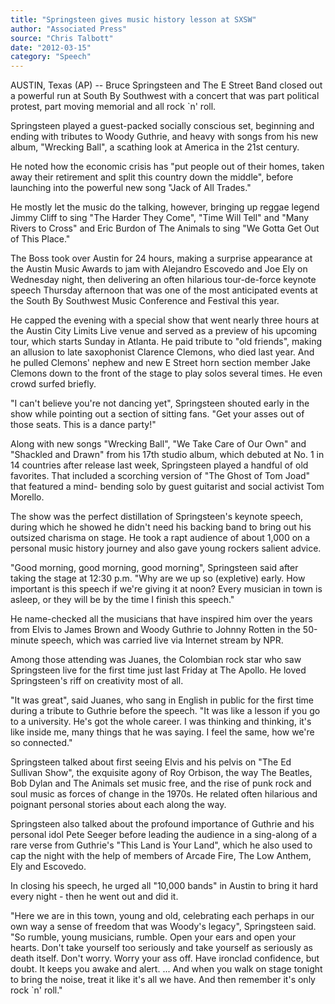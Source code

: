 ```yaml
---
title: "Springsteen gives music history lesson at SXSW"
author: "Associated Press"
source: "Chris Talbott"
date: "2012-03-15"
category: "Speech"
---
```


AUSTIN, Texas (AP) -- Bruce Springsteen and The E Street Band closed out a powerful run at South By Southwest with a concert that was part political protest, part moving memorial and all rock `n' roll.

Springsteen played a guest-packed socially conscious set, beginning and ending with tributes to Woody Guthrie, and heavy with songs from his new album, "Wrecking Ball", a scathing look at America in the 21st century.

He noted how the economic crisis has "put people out of their homes, taken away their retirement and split this country down the middle", before launching into the powerful new song "Jack of All Trades."

He mostly let the music do the talking, however, bringing up reggae legend Jimmy Cliff to sing "The Harder They Come", "Time Will Tell" and "Many Rivers to Cross" and Eric Burdon of The Animals to sing "We Gotta Get Out of This Place."

The Boss took over Austin for 24 hours, making a surprise appearance at the Austin Music Awards to jam with Alejandro Escovedo and Joe Ely on Wednesday night, then delivering an often hilarious tour-de-force keynote speech Thursday afternoon that was one of the most anticipated events at the South By Southwest Music Conference and Festival this year.

He capped the evening with a special show that went nearly three hours at the Austin City Limits Live venue and served as a preview of his upcoming tour, which starts Sunday in Atlanta. He paid tribute to "old friends", making an allusion to late saxophonist Clarence Clemons, who died last year. And he pulled Clemons' nephew and new E Street horn section member Jake Clemons down to the front of the stage to play solos several times. He even crowd surfed briefly.

"I can't believe you're not dancing yet", Springsteen shouted early in the show while pointing out a section of sitting fans. "Get your asses out of those seats. This is a dance party!"

Along with new songs "Wrecking Ball", "We Take Care of Our Own" and "Shackled and Drawn" from his 17th studio album, which debuted at No. 1 in 14 countries after release last week, Springsteen played a handful of old favorites. That included a scorching version of "The Ghost of Tom Joad" that featured a mind- bending solo by guest guitarist and social activist Tom Morello.

The show was the perfect distillation of Springsteen's keynote speech, during which he showed he didn't need his backing band to bring out his outsized charisma on stage. He took a rapt audience of about 1,000 on a personal music history journey and also gave young rockers salient advice.

"Good morning, good morning, good morning", Springsteen said after taking the stage at 12:30 p.m. "Why are we up so (expletive) early. How important is this speech if we're giving it at noon? Every musician in town is asleep, or they will be by the time I finish this speech."

He name-checked all the musicians that have inspired him over the years from Elvis to James Brown and Woody Guthrie to Johnny Rotten in the 50-minute speech, which was carried live via Internet stream by NPR.

Among those attending was Juanes, the Colombian rock star who saw Springsteen live for the first time just last Friday at The Apollo. He loved Springsteen's riff on creativity most of all.

"It was great", said Juanes, who sang in English in public for the first time during a tribute to Guthrie before the speech. "It was like a lesson if you go to a university. He's got the whole career. I was thinking and thinking, it's like inside me, many things that he was saying. I feel the same, how we're so connected."

Springsteen talked about first seeing Elvis and his pelvis on "The Ed Sullivan Show", the exquisite agony of Roy Orbison, the way The Beatles, Bob Dylan and The Animals set music free, and the rise of punk rock and soul music as forces of change in the 1970s. He related often hilarious and poignant personal stories about each along the way.

Springsteen also talked about the profound importance of Guthrie and his personal idol Pete Seeger before leading the audience in a sing-along of a rare verse from Guthrie's "This Land is Your Land", which he also used to cap the night with the help of members of Arcade Fire, The Low Anthem, Ely and Escovedo.

In closing his speech, he urged all "10,000 bands" in Austin to bring it hard every night - then he went out and did it.

"Here we are in this town, young and old, celebrating each perhaps in our own way a sense of freedom that was Woody's legacy", Springsteen said. "So rumble, young musicians, rumble. Open your ears and open your hearts. Don't take yourself too seriously and take yourself as seriously as death itself. Don't worry. Worry your ass off. Have ironclad confidence, but doubt. It keeps you awake and alert. ... And when you walk on stage tonight to bring the noise, treat it like it's all we have. And then remember it's only rock `n' roll."
